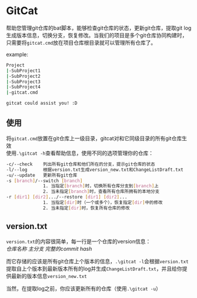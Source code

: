 # GitCat  

帮助您管理git仓库的bat脚本，能够检查git仓库的状态，更新git仓库，提取git log生成版本信息，切换分支，恢复修改。当我们的项目是多个git仓库协同构建时，只需要将`gitcat.cmd`放在项目仓库根目录就可以管理所有仓库了。

example:  

```bash
Project
|-SubProject1
|-SubProject2
|-SubProject3
|-SubProject4
|-gitcat.cmd

gitcat could assist you! :D
```


## 使用  

将`gitcat.cmd`放置在git仓库上一级目录，gitcat对和它同级目录的所有git仓库生效  
使用`.\gitcat -h`查看帮助信息，使用不同的选项管理你的仓库：  

```bash  
-c/--check    列出所有git仓库和他们所在的分支，提示git仓库的状态  
-l/--log      根据version.txt生成version_new.txt和ChangeListDraft.txt
-u/--update   更新所有git仓库
-s [branch]/--switch [branch]
              1. 当指定[branch]时，切换所有仓库分支到[branch]上
              2. 当未指定[branch]时，查看所有仓库所拥有的本地分支
-r [dir1] [dir2].../--restore [dir1] [dir2]...
              1. 当指定[dir]时（一个或多个），恢复指定[dir]中的修改
              2. 当未指定[dir]时，恢复所有仓库的修改
```  

## version.txt  

`version.txt`的内容很简单，每一行是一个仓库的version信息：  
*仓库名称 主分支 完整的commit hash*  
  
而它存储的应该是所有git仓库上个版本的信息，`.\gitcat -l`会根据`version.txt`提取自上个版本到最新版本所有的log并生成`ChangeListDraft.txt`，并且给你提供最新的版本信息`version_new.txt`  
  
当然，在提取log之前，你应该更新所有的仓库（使用`.\gitcat -u`）  
